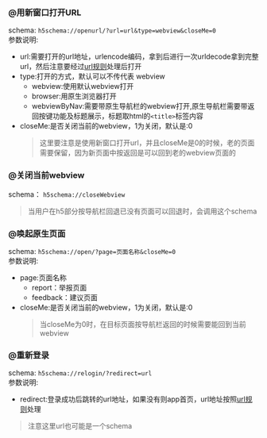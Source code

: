 
### @用新窗口打开URL  

  schema: `h5schema://openurl/?url=url&type=webview&closeMe=0`  
  参数说明:  
  * url:需要打开的url地址，urlencode编码，拿到后进行一次urldecode拿到完整url，然后注意要经过[url规则](/webview/urlrule.md)处理后打开
  * type:打开的方式，默认可以不传代表 webview
    * webview:使用默认webview打开
    * browser:用原生浏览器打开
    * webviewByNav:需要带原生导航栏的webview打开,原生导航栏需要带返回按键功能及标题展示，标题取html的`<title>`标签内容
  * closeMe:是否关闭当前的webview，1为关闭，默认是:0  
    > 这里要注意是使用新窗口打开url，并且closeMe是0的时候，老的页面需要保留，因为新页面中按返回是可以回到老的webview页面的

### @关闭当前webview
  schema： `h5schema://closeWebview`  
  > 当用户在h5部分按导航栏回退已没有页面可以回退时，会调用这个schema


### @唤起原生页面  

  schema: `h5schema://open/?page=页面名称&closeMe=0`  
  参数说明:  
  * page:页面名称
    * report：举报页面
    * feedback：建议页面
  * closeMe:是否关闭当前的webview，1为关闭，默认是:0
    > 当closeMe为0时，在目标页面按导航栏返回的时候需要能回到当前webview

### @重新登录  

  schema: `h5schema://relogin/?redirect=url`  
  参数说明:
  * redirect:登录成功后跳转的url地址，如果没有则app首页，url地址按照[url规则](/webview/urlrule.md)处理
  > 注意这里url也可能是一个schema
